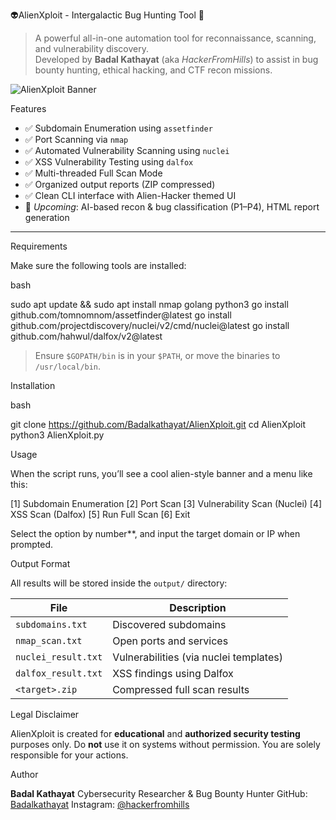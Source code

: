 👽AlienXploit - Intergalactic Bug Hunting Tool 🚀

> A powerful all-in-one automation tool for reconnaissance, scanning, and vulnerability discovery.  
> Developed by **Badal Kathayat** (aka *HackerFromHills*) to assist in bug bounty hunting, ethical hacking, and CTF recon missions.


![AlienXploit Banner](https://raw.githubusercontent.com/Badalkathayat/AlienXploit/main/assets/alienxploit_banner.png)

 Features

- ✅ Subdomain Enumeration using `assetfinder`
- ✅ Port Scanning via `nmap`
- ✅ Automated Vulnerability Scanning using `nuclei`
- ✅ XSS Vulnerability Testing using `dalfox`
- ✅ Multi-threaded Full Scan Mode
- ✅ Organized output reports (ZIP compressed)
- ✅ Clean CLI interface with Alien-Hacker themed UI
- 🚧 *Upcoming*: AI-based recon & bug classification (P1–P4), HTML report generation

---

 Requirements

Make sure the following tools are installed:

bash

sudo apt update && sudo apt install nmap golang python3
go install github.com/tomnomnom/assetfinder@latest
go install github.com/projectdiscovery/nuclei/v2/cmd/nuclei@latest
go install github.com/hahwul/dalfox/v2@latest


> Ensure `$GOPATH/bin` is in your `$PATH`, or move the binaries to `/usr/local/bin`.


 Installation

bash

git clone https://github.com/Badalkathayat/AlienXploit.git
cd AlienXploit
python3 AlienXploit.py

 Usage

When the script runs, you’ll see a cool alien-style banner and a menu like this:

[1] Subdomain Enumeration
[2] Port Scan
[3] Vulnerability Scan (Nuclei)
[4] XSS Scan (Dalfox)
[5] Run Full Scan
[6] Exit


Select the option by number**, and input the target domain or IP when prompted.


 Output Format

All results will be stored inside the `output/` directory:

| File                | Description                            |
| ------------------- | -------------------------------------- |
| `subdomains.txt`    | Discovered subdomains                  |
| `nmap_scan.txt`     | Open ports and services                |
| `nuclei_result.txt` | Vulnerabilities (via nuclei templates) |
| `dalfox_result.txt` | XSS findings using Dalfox              |
| `<target>.zip`      | Compressed full scan results           |

 Legal Disclaimer

AlienXploit is created for **educational** and **authorized security testing** purposes only. Do **not** use it on systems without permission. You are solely responsible for your actions.


 Author

**Badal Kathayat**
Cybersecurity Researcher & Bug Bounty Hunter
GitHub: [Badalkathayat](https://github.com/Badalkathayat)
Instagram: [@hackerfromhills](https://instagram.com/hackerfromhills)

